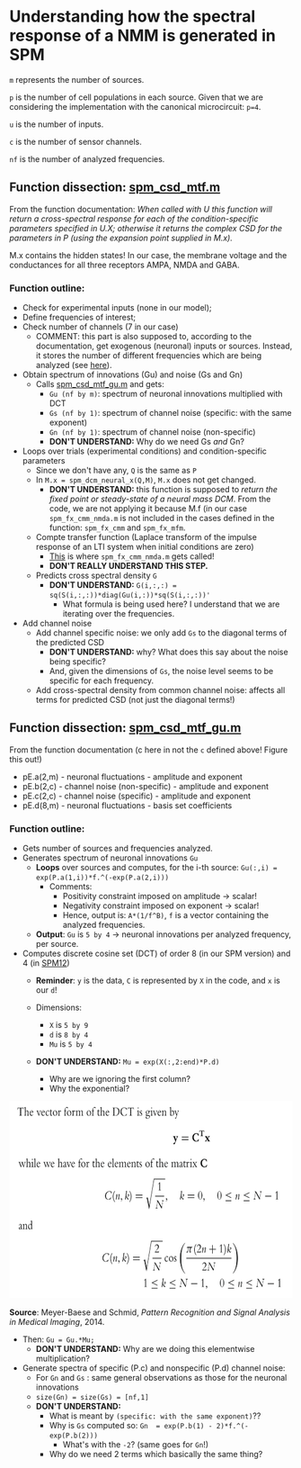 # Understanding how the spectral response of a NMM is generated in SPM

`m` represents the number of sources.

`p` is the number of cell populations in each source. Given that we are considering the implementation with the canonical microcircuit: `p=4`.

`u` is the number of inputs.

`c` is the number of sensor channels.

`nf` is the number of analyzed frequencies.

## Function dissection: [spm_csd_mtf.m](https://tnurepository.ethz.ch/inesb/anti-nmda/blob/master/src/preproc_and_DCM/src/spm12/toolbox/dcm_meeg/spm_csd_mtf.m)

From the function documentation: *When called with U this function will return a cross-spectral response for each of the condition-specific parameters specified in U.X; otherwise it returns the complex CSD for the parameters in P (using the expansion point supplied in M.x).*

M.x contains the hidden states! In our case, the membrane voltage and the conductances for all three receptors AMPA, NMDA and GABA.

### Function outline:
- Check for experimental inputs (none in our model);
- Define frequencies of interest;
- Check number of channels (7 in our case)
    - COMMENT: this part is also supposed to, according to the documentation, get exogenous (neuronal) inputs or sources. Instead, it stores the number of different frequencies which are being analyzed (see [here](https://tnurepository.ethz.ch/inesb/anti-nmda/blob/master/src/preproc_and_DCM/src/spm12/toolbox/dcm_meeg/spm_csd_mtf.m#L72)).
- Obtain spectrum of innovations (Gu) and noise (Gs and Gn)
    - Calls [spm_csd_mtf_gu.m](https://tnurepository.ethz.ch/inesb/anti-nmda/blob/master/src/preproc_and_DCM/src/spm12/toolbox/dcm_meeg/spm_csd_mtf_gu.m) and gets:
		- `Gu (nf by m)`: spectrum of neuronal innovations multiplied with DCT
		- `Gs (nf by 1)`: spectrum of channel noise (specific: with the same exponent)
		- `Gn (nf by 1)`: spectrum of channel noise (non-specific)
		- **DON'T UNDERSTAND:** Why do we need Gs *and* Gn?
- Loops over trials (experimental conditions) and condition-specific parameters
	- Since we don't have any, `Q` is the same as `P`
	- In `M.x = spm_dcm_neural_x(Q,M)`, `M.x` does not get changed.
		- **DON'T UNDERSTAND:** this function is supposed to *return the fixed point or steady-state of a neural mass DCM*. From the code, we are not applying it because M.f (in our case `spm_fx_cmm_nmda.m` is not included in the cases defined in the function: `spm_fx_cmm` and `spm_fx_mfm`.
	- Compte transfer function (Laplace transform of the impulse response of an LTI system when initial conditions are zero)
		- [This](https://tnurepository.ethz.ch/inesb/anti-nmda/blob/master/src/preproc_and_DCM/src/spm12/spm_dcm_mtf.m#L68) is where `spm_fx_cmm_nmda.m` gets called!
		- **DON'T REALLY UNDERSTAND THIS STEP.**
	- Predicts cross spectral density `G`
		- **DON'T UNDERSTAND:** `G(i,:,:) = sq(S(i,:,:))*diag(Gu(i,:))*sq(S(i,:,:))'`
			- What formula is being used here? I understand that we are iterating over the frequencies.
- Add channel noise
	- Add channel specific noise: we only add `Gs` to the diagonal terms of the predicted CSD
		- **DON'T UNDERSTAND:** why? What does this say about the noise being specific?
		- And, given the dimensions of `Gs`, the noise level seems to be specific for each frequency.
	- Add cross-spectral density from common channel noise: affects all terms for predicted CSD (not just the diagonal terms!)


## Function dissection: [spm_csd_mtf_gu.m](https://tnurepository.ethz.ch/inesb/anti-nmda/blob/master/src/preproc_and_DCM/src/spm12/toolbox/dcm_meeg/spm_csd_mtf_gu.m)

From the function documentation (c here in not the `c` defined above! Figure this out!)
- pE.a(2,m) - neuronal fluctuations        - amplitude and exponent
- pE.b(2,c) - channel noise (non-specific) - amplitude and exponent
- pE.c(2,c) - channel noise (specific)     - amplitude and exponent
- pE.d(8,m) - neuronal fluctuations        - basis set coefficients

### Function outline:
- Gets number of sources and frequencies analyzed.
- Generates spectrum of neuronal innovations `Gu`
    - **Loops** over sources and computes, for the i-th source: `Gu(:,i) = exp(P.a(1,i))*f.^(-exp(P.a(2,i)))`
        - Comments:
            - Positivity constraint imposed on amplitude → scalar!
            - Negativity constraint imposed on exponent → scalar!
            - Hence, output is: `A*(1/f^B)`, `f` is a vector containing the analyzed frequencies.
    - **Output**: `Gu` is `5 by 4` → neuronal innovations per analyzed frequency, per source.
- Computes discrete cosine set (DCT) of order 8 (in our SPM version) and 4 (in [SPM12](https://github.com/spm/spm12/blob/master/toolbox/dcm_meeg/spm_ssr_priors.m#L53))
    - **Reminder**: `y` is the data, `C` is represented by `X` in the code, and `x` is our `d`!

	- Dimensions:
        - `X` is `5 by 9`
        - `d` is `8 by 4`
        - `Mu` is `5 by 4`
	- **DON'T UNDERSTAND:** `Mu = exp(X(:,2:end)*P.d)`
  	  - Why are we ignoring the first column?
  	  - Why the exponential?

<p align="center">
  <img width="600" height="350" src="dct.png">
</p>

**Source**: Meyer-Baese and
Schmid, *Pattern Recognition and Signal Analysis in Medical Imaging*, 2014.

- Then: `Gu = Gu.*Mu;`
	- **DON'T UNDERSTAND:** Why are we doing this elementwise multiplication?
- Generate spectra of specific (P.c) and nonspecific (P.d) channel noise: 
    - For `Gn` and `Gs` : same general observations as those for the neuronal innovations
	- `size(Gn) = size(Gs) = [nf,1]`
    - **DON'T UNDERSTAND:** 
        - What is meant by `(specific: with the same exponent)`??
		- Why is `Gs` computed so: `Gn  = exp(P.b(1) - 2)*f.^(-exp(P.b(2)))`
			- What's with the `-2`? (same goes for `Gn`!)
		- Why do we need 2 terms which basically the same thing?



